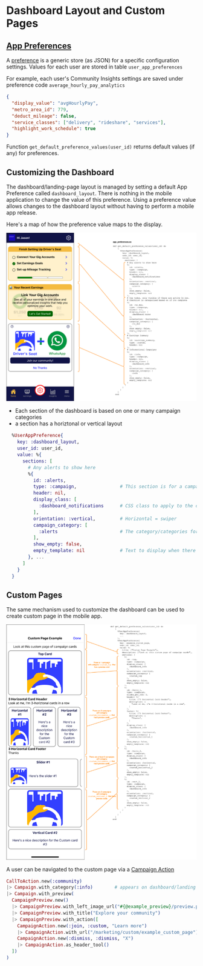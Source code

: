 # Dashboard Layout and Custom Pages


## [App Preferences](../../../lib/dsc/app_preferences.ex)

A [preference](../../../lib/dsc/app_preferences/user_app_preference.ex) is a generic store (as JSON) for a specific configuration settings.  Values for each user are stored in table `user_app_preferences`

For example, each user's Community Insights settings are saved under preference code `average_hourly_pay_analytics`

```json
{
  "display_value": "avgHourlyPay", 
  "metro_area_id": 779, 
  "deduct_mileage": false, 
  "service_classes": ["delivery", "rideshare", "services"], 
  "highlight_work_schedule": true
}
```

Function `get_default_preference_values(user_id)` returns default values (if any) for preferences.

## Customizing the Dashboard

The dashboard/landing-page layout is managed by setting a default App Preference called `dashboard_layout`.  There is nothing in the mobile application to change the value of this preference.  Using a preference value allows changes to the dashboard layout without having to perform a mobile app release.

Here's a map of how the preference value maps to the display.

![](./images/dashboard_layout_preferences.png)

* Each section of the dashboard is based on one or many campaign categories
* a section has a horiztonal or vertical layout



```elixir
  %UserAppPreference{
    key: :dashboard_layout,
    user_id: user_id,
    value: %{
      sections: [
        # Any alerts to show here
        %{
          id: :alerts,
          type: :campaign,                # This section is for a campaign card set (for future use)
          header: nil,                    
          display_class: [
            :dashboard_notifications      # CSS class to apply to the campaign cards
          ],
          orientation: :vertical,         # Horizontal = swiper
          campaign_category: [
            :alerts                       # The category/categories for the campain to show in this section
          ],
          show_empty: false,
          empty_template: nil             # Text to display when there are no campaigns in the ctegories above
        }, ...
      ]
    }
  }
```


## Custom Pages

The same mechanism used to customize the dashboard can be used to create custom page in the mobile app.

![custom page example](./images/custom_page.png)

A user can be navigated to the custom page via a [Campaign Action](../campaign_actions/README.md)

```elixir
CallToAction.new(:community)
|> Campaign.with_category(:info)        # appears on dashboard/landing page
|> Campaign.with_preview(
  CampaignPreview.new()
  |> CampaignPreview.with_left_image_url("#{@example_preview}/preview.png")
  |> CampaignPreview.with_title("Explore your community")
  |> CampaignPreview.with_action([
    CampaignAction.new(:join, :custom, "Learn more")
    |> CampaignAction.with_url("/marketing/custom/example_custom_page"),    # Navigate to custom page
    CampaignAction.new(:dismiss, :dismiss, "X")
    |> CampaignAction.as_header_tool()
  ])
)
```